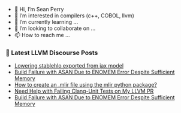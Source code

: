 - 👋 Hi, I’m Sean Perry
- 👀 I’m interested in compilers (c++, COBOL, llvm)
- 🌱 I’m currently learning ...
- 💞️ I’m looking to collaborate on ...
- 📫 How to reach me ...

<!---
s66perry/s66perry is a ✨ special ✨ repository because its `README.md` (this file) appears on your GitHub profile.
You can click the Preview link to take a look at your changes.
--->
### 📕 Latest LLVM Discourse Posts

<!-- DISCOURSE-LLVM:START -->
- [Lowering stablehlo exported from jax model](https://discourse.llvm.org/t/lowering-stablehlo-exported-from-jax-model/83843#post_3)
- [Build Failure with ASAN Due to ENOMEM Error Despite Sufficient Memory](https://discourse.llvm.org/t/build-failure-with-asan-due-to-enomem-error-despite-sufficient-memory/83846#post_2)
- [How to create an .mlir file using the mlir python package?](https://discourse.llvm.org/t/how-to-create-an-mlir-file-using-the-mlir-python-package/83840#post_7)
- [Need Help with Failing Clang-Unit Tests on My LLVM PR](https://discourse.llvm.org/t/need-help-with-failing-clang-unit-tests-on-my-llvm-pr/83848#post_1)
- [Build Failure with ASAN Due to ENOMEM Error Despite Sufficient Memory](https://discourse.llvm.org/t/build-failure-with-asan-due-to-enomem-error-despite-sufficient-memory/83846#post_1)
<!-- DISCOURSE-LLVM:END -->
